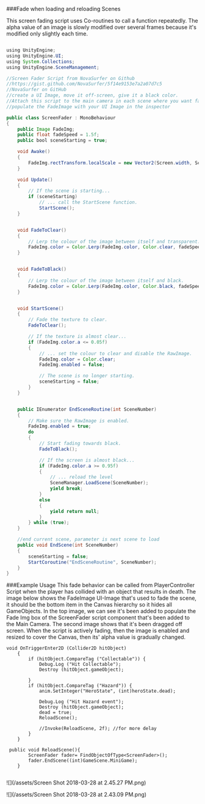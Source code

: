 ###Fade when loading and reloading Scenes

This screen fading script uses Co-routines to call a function repeatedly.  The alpha value of an image is slowly modified over several frames because it's modified only slightly each time.


```java

using UnityEngine;
using UnityEngine.UI;
using System.Collections;
using UnityEngine.SceneManagement;

//Screen Fader Script from NovaSurfer on Github
//https://gist.github.com/NovaSurfer/5f14e9153e7a2a07d7c5
//NovaSurfer on GitHub
//create a UI Image, move it off-screen, give it a black color.
//Attach this script to the main camera in each scene where you want fading
//populate the FadeImage with your UI Image in the inspector

public class ScreenFader : MonoBehaviour
{
    public Image FadeImg;
    public float fadeSpeed = 1.5f;
    public bool sceneStarting = true;

    void Awake()
    {
        FadeImg.rectTransform.localScale = new Vector2(Screen.width, Screen.height);
    }

    void Update()
    {
        // If the scene is starting...
        if (sceneStarting)
            // ... call the StartScene function.
            StartScene();
    }


    void FadeToClear()
    {
        // Lerp the colour of the image between itself and transparent.
        FadeImg.color = Color.Lerp(FadeImg.color, Color.clear, fadeSpeed * Time.deltaTime);
    }


    void FadeToBlack()
    {
        // Lerp the colour of the image between itself and black.
        FadeImg.color = Color.Lerp(FadeImg.color, Color.black, fadeSpeed * Time.deltaTime);
    }


    void StartScene()
    {
        // Fade the texture to clear.
        FadeToClear();

        // If the texture is almost clear...
        if (FadeImg.color.a <= 0.05f)
        {
            // ... set the colour to clear and disable the RawImage.
            FadeImg.color = Color.clear;
            FadeImg.enabled = false;

            // The scene is no longer starting.
            sceneStarting = false;
        }
    }


    public IEnumerator EndSceneRoutine(int SceneNumber)
    {
        // Make sure the RawImage is enabled.
        FadeImg.enabled = true;
        do
        {
            // Start fading towards black.
            FadeToBlack();

            // If the screen is almost black...
            if (FadeImg.color.a >= 0.95f)
            {
                // ... reload the level
                SceneManager.LoadScene(SceneNumber);
                yield break;
            }
            else
            {
                yield return null;
            }
        } while (true);
    }

    //end current scene, parameter is next scene to load
    public void EndScene(int SceneNumber)
    {
        sceneStarting = false;
        StartCoroutine("EndSceneRoutine", SceneNumber);
    }
}   

```

###Example Usage
This fade behavior can be called from PlayerController Script when the player has collided with an object that results in death.  The image below shows the FadeImage UI-Image that's used to fade the scene, it should be the bottom item in the Canvas hierarchy so it hides all GameObjects.  In the top image, we can see it's been added to populate the Fade Img box of the ScreenFader script component that's been added to the Main Camera.  The second image shows that it's been dragged off screen. When the script is actively fading, then the image is enabled and resized to cover the Canvas, then its' alpha value is gradually changed.  



```
void OnTriggerEnter2D (Collider2D hitObject)
	{
		if (hitObject.CompareTag ("Collectable")) {
			Debug.Log ("Hit Collectable");
			Destroy (hitObject.gameObject);
			
		}
		if (hitObject.CompareTag ("Hazard")) {
            anim.SetInteger("HeroState", (int)heroState.dead);
			
            Debug.Log ("Hit Hazard event");
			Destroy (hitObject.gameObject);
            dead = true;
            ReloadScene();
            
            //Invoke(ReloadScene, 2f); //for more delay
		}
	}

 public void ReloadScene(){
        ScreenFader fader= FindObjectOfType<ScreenFader>();
        fader.EndScene((int)GameScene.MiniGame);
    }
    
```  
    
![](/assets/Screen Shot 2018-03-28 at 2.45.27 PM.png)

![](/assets/Screen Shot 2018-03-28 at 2.43.09 PM.png)
